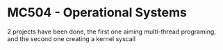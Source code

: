 # MC504 - Operational Systems
2 projects have been done, the first one aiming multi-thread programing, and the second one creating a kernel syscall
